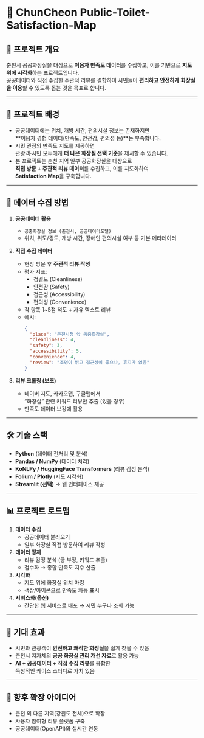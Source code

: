 # 🚻 ChunCheon Public-Toilet-Satisfaction-Map

## 📌 프로젝트 개요
춘천시 공공화장실을 대상으로 **이용자 만족도 데이터**를 수집하고,
이를 기반으로 **지도 위에 시각화**하는 프로젝트입니다.  
공공데이터와 직접 수집한 주관적 리뷰를 결합하여 시민들이 **편리하고 안전하게 화장실을 이용**할 수 있도록 돕는 것을 목표로 합니다.

---

## 🎯 프로젝트 배경
- 공공데이터에는 위치, 개방 시간, 편의시설 정보는 존재하지만  
  **이용자 경험 데이터(만족도, 안전감, 편의성 등)**는 부족합니다.  
- 시민 관점의 만족도 지도를 제공하면  
  관광객·시민 모두에게 **더 나은 화장실 선택 기준**을 제시할 수 있습니다.
- 본 프로젝트는 춘천 지역 일부 공공화장실을 대상으로  
  **직접 방문 + 주관적 리뷰 데이터**를 수집하고, 이를 지도화하여  
  **Satisfaction Map**을 구축합니다.

---

## 📂 데이터 수집 방법
1. **공공데이터 활용**
   - `공중화장실 정보 (춘천시, 공공데이터포털)`  
   - 위치, 위도/경도, 개방 시간, 장애인 편의시설 여부 등 기본 메타데이터

2. **직접 수집 데이터**
   - 현장 방문 후 **주관적 리뷰 작성**
   - 평가 지표:
     - 청결도 (Cleanliness)
     - 안전감 (Safety)
     - 접근성 (Accessibility)
     - 편의성 (Convenience)
   - 각 항목 1~5점 척도 + 자유 텍스트 리뷰
   - 예시:
     ```json
     {
       "place": "춘천시청 앞 공중화장실",
       "cleanliness": 4,
       "safety": 3,
       "accessibility": 5,
       "convenience": 4,
       "review": "조명이 밝고 접근성이 좋으나, 휴지가 없음"
     }
     ```

3. **리뷰 크롤링 (보조)**
   - 네이버 지도, 카카오맵, 구글맵에서  
     “화장실” 관련 키워드 리뷰만 추출 (있을 경우)  
   - 만족도 데이터 보강에 활용

---

## 🛠 기술 스택
- **Python** (데이터 전처리 및 분석)
- **Pandas / NumPy** (데이터 처리)
- **KoNLPy / HuggingFace Transformers** (리뷰 감정 분석)
- **Folium / Plotly** (지도 시각화)
- **Streamlit (선택)** → 웹 인터페이스 제공

---

## 📊 프로젝트 로드맵
1. **데이터 수집**
   - 공공데이터 불러오기
   - 일부 화장실 직접 방문하여 리뷰 작성
2. **데이터 정제**
   - 리뷰 감정 분석 (긍·부정, 키워드 추출)
   - 점수화 → 종합 만족도 지수 산출
3. **시각화**
   - 지도 위에 화장실 위치 마킹
   - 색상/아이콘으로 만족도 차등 표시
4. **서비스화(옵션)**
   - 간단한 웹 서비스로 배포 → 시민 누구나 조회 가능

---

## 🚀 기대 효과
- 시민과 관광객이 **안전하고 쾌적한 화장실**을 쉽게 찾을 수 있음
- 춘천시 지자체의 **공공 화장실 관리 개선 자료**로 활용 가능
- **AI + 공공데이터 + 직접 수집 리뷰**를 융합한  
  독창적인 케이스 스터디로 가치 있음

---

## 📌 향후 확장 아이디어
- 춘천 외 다른 지역(강원도 전체)으로 확장
- 사용자 참여형 리뷰 플랫폼 구축
- 공공데이터(OpenAPI)와 실시간 연동
